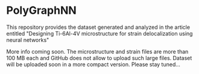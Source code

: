 # PolyGraphNN
This repository provides the dataset generated and analyzed in the article entitled "Designing Ti-6Al-4V microstructure for strain delocalization using neural networks"

More info coming soon. The microstructure and strain files are more than 100 MB each and GitHub does not allow to upload such large files. Dataset will be uploaded soon in a more compact version. Please stay tuned...
